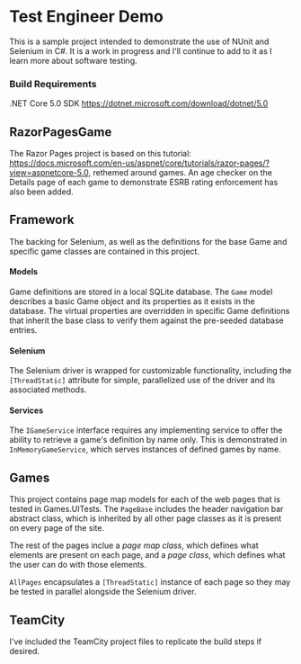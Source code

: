 # Test Engineer Demo

This is a sample project intended to demonstrate the use of NUnit and Selenium in C#. It is a work in progress and I'll continue to add to it as I learn more about software testing.

### Build Requirements
.NET Core 5.0 SDK https://dotnet.microsoft.com/download/dotnet/5.0

## RazorPagesGame

The Razor Pages project is based on this tutorial: https://docs.microsoft.com/en-us/aspnet/core/tutorials/razor-pages/?view=aspnetcore-5.0, rethemed around games.
An age checker on the Details page of each game to demonstrate ESRB rating enforcement has also been added.

## Framework
The backing for Selenium, as well as the definitions for the base Game and specific game classes are contained in this project.

#### Models
Game definitions are stored in a local SQLite database. The ```Game``` model describes a basic Game object and its properties as it exists in the database. The virtual properties are overridden in specific Game definitions that inherit the base class to verify them against the pre-seeded database entries.

#### Selenium
The Selenium driver is wrapped for customizable functionality, including the ```[ThreadStatic]``` attribute for simple, parallelized use of the driver and its associated methods.

#### Services
The ```IGameService``` interface requires any implementing service to offer the ability to retrieve a game's definition by name only. This is demonstrated in ```InMemoryGameService```, which serves instances of defined games by name.


## Games

This project contains page map models for each of the web pages that is tested in Games.UITests. The ```PageBase``` includes the header navigation bar abstract class, which is inherited by all other page classes as it is present on every page of the site.

The rest of the pages inclue a _page map class_, which defines what elements are present on each page, and a _page class_, which defines what the user can do with those elements.

```AllPages``` encapsulates a ```[ThreadStatic]``` instance of each page so they may be tested in parallel alongside the Selenium driver.

## TeamCity

I've included the TeamCity project files to replicate the build steps if desired.

